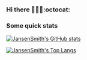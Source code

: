 ### Hi there 👋🏼🦾:octocat:

### Some quick stats

  [![JansenSmith's GitHub stats](https://github-readme-stats-jansensmith.vercel.app/api?username=jansensmith)](https://github.com/anuraghazra/github-readme-stats)
  
  [![JansenSmith's Top Langs](https://github-readme-stats-jansensmith.vercel.app/api/top-langs/?username=jansensmith&layout=donut)](https://github.com/anuraghazra/github-readme-stats)


<!--
**JansenSmith/JansenSmith** is a ✨ _special_ ✨ repository because its `README.md` (this file) appears on your GitHub profile.

Here are some ideas to get you started:

- 🔭 I’m currently working on ...
- 🌱 I’m currently learning ...
- 👯 I’m looking to collaborate on ...
- 🤔 I’m looking for help with ...
- 💬 Ask me about ...
- 📫 How to reach me: ...
- 😄 Pronouns: ...
- ⚡ Fun fact: ...
-->
